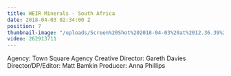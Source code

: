 ```yaml
---
title: WEIR Minerals - South Africa
date: 2018-04-03 02:34:00 Z
position: 7
thumbnail-image: "/uploads/Screen%20Shot%202018-04-03%20at%2012.36.39%20pm.png"
video: 262913711
---
```


Agency: Town Square Agency
Creative Director: Gareth Davies
Director/DP/Editor: Matt Bamkin
Producer: Anna Phillips